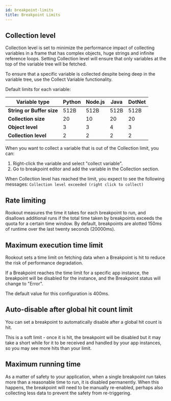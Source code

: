 ```yaml
---
id: breakpoint-limits
title: Breakpoint Limits
---
```

## Collection level

Collection level is set to minimize the performance impact of collecting variables in a frame that has complex objects, huge strings and infinite reference loops.
Setting Collection level will ensure that only variables at the top of the variable tree will be fetched.

To ensure that a specific variable is collected despite being deep in the variable tree, use the Collect Variable functionality.

Default limits for each variable:

| Variable type                | Python | Node.js | Java | DotNet |
| ---------------------------- | ------ | ------- | ---- | ------ |
| **String or Buffer size**    | 512B   | 512B    | 512B | 512B   |
| **Collection size**          | 20     | 10      | 20   | 20     |
| **Object level**             | 3      | 3       | 4    | 3      |
| **Collection level**         | 2      | 2       | 2    | 2      |

When you want to collect a variable that is out of the Collection limit, you can:

1.  Right-click the variable and select "collect variable".
2.  Go to breakpoint editor and add the variable in the Collection section.

When Collection level has reached the limit, you expect to see the following messages: 
`Collection level exceeded (right click to collect)`

## Rate limiting

Rookout measures the time it takes for each breakpoint to run, and disallows additional runs if the total time taken by breakpoints exceeds the quota for a certain time window. By default, breakpoints are alotted 150ms of runtime over the last twenty seconds (20000ms).

## Maximum execution time limit

Rookout sets a time limit on fetching data when a Breakpoint is hit to reduce the risk of performance degradation.

If a Breakpoint reaches the time limit for a specific app instance, the breakpoint will be disabled for the instance, and the Breakpoint status will change to "Error".

The default value for this configuration is 400ms.

## Auto-disable after global hit count limit

You can set a breakpoint to automatically disable after a global hit count is hit.

This is a soft limit - once it is hit, the breakpoint will be disabled but it may take a short while for it to be received and handled by your app instances, so you may see more hits than your limit. 

## Maximum running time

As a matter of safety to your application, when a single breakpoint run takes more than a reasonable time to run, it is disabled permanently. When this happens, the breakpoint will need to be manually re-enabled, perhaps also collecting less data to prevent the safety from re-triggering.
